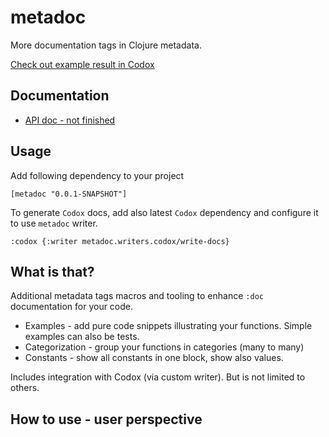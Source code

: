 # metadoc

More documentation tags in Clojure metadata.

[Check out example result in Codox](https://generateme.github.io/metadoc/metadoc.example.html)

## Documentation

* [API doc - not finished](https://generateme.github.io/metadoc/)

## Usage

Add following dependency to your project

`[metadoc "0.0.1-SNAPSHOT"]`

To generate `Codox` docs, add also latest `Codox` dependency and configure it to use `metadoc` writer.

```
:codox {:writer metadoc.writers.codox/write-docs}
```

## What is that?

Additional metadata tags macros and tooling to enhance `:doc` documentation for your code.

* Examples - add pure code snippets illustrating your functions. Simple examples can also be tests.
* Categorization - group your functions in categories (many to many)
* Constants - show all constants in one block, show also values.

Includes integration with Codox (via custom writer). But is not limited to others.

## How to use - user perspective



